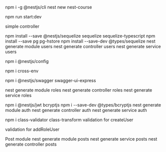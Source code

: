 npm i -g @nestjs/cli
nest new nest-course

npm run start:dev

simple controller

npm install --save @nestjs/sequelize sequelize sequelize-typescript
npm install --save pg pg-hstore
npm install --save-dev @types/sequelize
nest generate module users
nest generate controller users
nest generate service users

npm i @nestjs/config

npm i cross-env

npm i @nestjs/swagger swagger-ui-express

nest generate module roles
nest generate controller roles
nest generate service roles

npm i @nestjs/jwt bcryptjs
npm i --save-dev @types/bcryptjs
nest generate module auth
nest generate controller auth
nest generate service auth

npm i class-validator class-transform
validation for createUser 

validation for addRoleUser

Post module
nest generate module posts
nest generate service posts
nest generate controller posts

